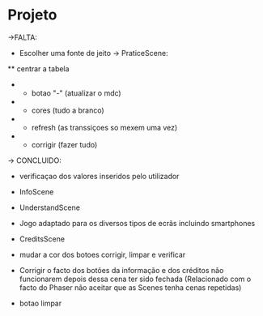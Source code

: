 # Projeto
->FALTA:
* Escolher uma fonte de jeito 
-> PraticeScene:

** centrar a tabela 
* * botao "-" (atualizar o mdc)
* * cores (tudo a branco) 
* * refresh (as transsiçoes so mexem uma vez)
* * corrigir (fazer tudo)



-> CONCLUIDO:
* verificaçao dos valores inseridos pelo utilizador     

* InfoScene 

* UnderstandScene

* Jogo adaptado para os diversos tipos de ecrãs incluindo smartphones

*  CreditsScene

*  mudar a cor dos botoes corrigir, limpar e verificar

* Corrigir o facto dos botões da informação e dos créditos não funcionarem depois dessa cena ter sido fechada (Relacionado com o facto do Phaser não aceitar que as Scenes tenha cenas repetidas) 

* botao limpar  



